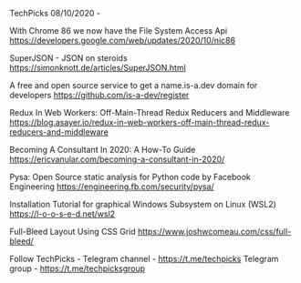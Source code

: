 TechPicks 08/10/2020 -

With Chrome 86 we now have the File System Access Api
https://developers.google.com/web/updates/2020/10/nic86

SuperJSON - JSON on steroids
https://simonknott.de/articles/SuperJSON.html

A free and open source service to get a name.is-a.dev domain for developers
https://github.com/is-a-dev/register

Redux In Web Workers: Off-Main-Thread Redux Reducers and Middleware
https://blog.asayer.io/redux-in-web-workers-off-main-thread-redux-reducers-and-middleware

Becoming A Consultant In 2020: A How-To Guide
https://ericvanular.com/becoming-a-consultant-in-2020/

Pysa: Open Source static analysis for Python code by Facebook Engineering
https://engineering.fb.com/security/pysa/

Installation Tutorial for graphical Windows Subsystem on Linux (WSL2)
https://l-o-o-s-e-d.net/wsl2

Full-Bleed Layout Using CSS Grid
https://www.joshwcomeau.com/css/full-bleed/

Follow TechPicks -
Telegram channel - https://t.me/techpicks
Telegram group - https://t.me/techpicksgroup